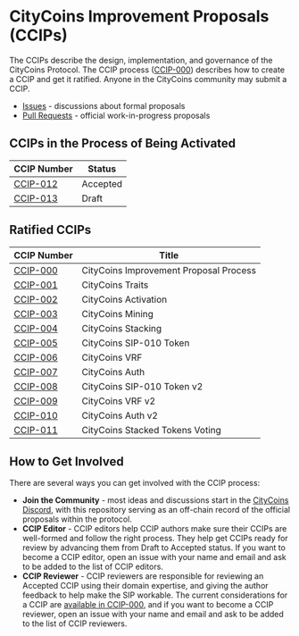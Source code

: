 # CityCoins Improvement Proposals (CCIPs)

The CCIPs describe the design, implementation, and governance of the CityCoins Protocol. The CCIP process ([CCIP-000](./ccips/ccip-000/ccip-000-citycoins-improvement-proposal-process.md)) describes how to create a CCIP and get it ratified. Anyone in the CityCoins community may submit a CCIP.

- [Issues](https://github.com/citycoins/governance/issues) - discussions about formal proposals
- [Pull Requests](https://github.com/citycoins/governance/pulls) - official work-in-progress proposals

## CCIPs in the Process of Being Activated

| CCIP Number                                                                        | Status   |
| ---------------------------------------------------------------------------------- | -------- |
| [CCIP-012](./ccips/ccip-012/ccip-012-stabilize-emissions-and-treasuries.md)        | Accepted |
| [CCIP-013](./ccips/ccip-013/ccip-013-stabilize-protocol-and-simplify-contracts.md) | Draft    |

## Ratified CCIPs

| CCIP Number                                                                     | Title                                  |
| ------------------------------------------------------------------------------- | -------------------------------------- |
| [CCIP-000](./ccips/ccip-000/ccip-000-citycoins-improvement-proposal-process.md) | CityCoins Improvement Proposal Process |
| [CCIP-001](./ccips/ccip-001/ccip-001-citycoins-traits.md)                       | CityCoins Traits                       |
| [CCIP-002](./ccips/ccip-002/ccip-002-citycoins-activation.md)                   | CityCoins Activation                   |
| [CCIP-003](./ccips/ccip-003/ccip-003-citycoins-mining.md)                       | CityCoins Mining                       |
| [CCIP-004](./ccips/ccip-004/ccip-004-citycoins-stacking.md)                     | CityCoins Stacking                     |
| [CCIP-005](./ccips/ccip-005/ccip-005-citycoins-sip-010-token.md)                | CityCoins SIP-010 Token                |
| [CCIP-006](./ccips/ccip-006/ccip-006-citycoins-vrf.md)                          | CityCoins VRF                          |
| [CCIP-007](./ccips/ccip-007/ccip-007-citycoins-auth.md)                         | CityCoins Auth                         |
| [CCIP-008](./ccips/ccip-008/ccip-008-citycoins-sip-010-token-v2.md)             | CityCoins SIP-010 Token v2             |
| [CCIP-009](./ccips/ccip-009/ccip-009-citycoins-vrf-v2.md)                       | CityCoins VRF v2                       |
| [CCIP-010](./ccips/ccip-010/ccip-010-citycoins-auth-v2.md)                      | CityCoins Auth v2                      |
| [CCIP-011](./ccips/ccip-011/ccip-011-citycoins-stacked-tokens-voting.md)        | CityCoins Stacked Tokens Voting        |

## How to Get Involved

There are several ways you can get involved with the CCIP process:

- **Join the Community** - most ideas and discussions start in the [CityCoins Discord](https://discord.gg/citycoins), with this repository serving as an off-chain record of the official proposals within the protocol.
- **CCIP Editor** - CCIP editors help CCIP authors make sure their CCIPs are well-formed and follow the right process. They help get CCIPs ready for review by advancing them from Draft to Accepted status. If you want to become a CCIP editor, open an issue with your name and email and ask to be added to the list of CCIP editors.
- **CCIP Reviewer** - CCIP reviewers are responsible for reviewing an Accepted CCIP using their domain expertise, and giving the author feedback to help make the SIP workable. The current considerations for a CCIP are [available in CCIP-000](./ccips/ccip-000/ccip-000-citycoins-improvement-proposal-process.md#ccip-considerations), and if you want to become a CCIP reviewer, open an issue with your name and email and ask to be added to the list of CCIP reviewers.
